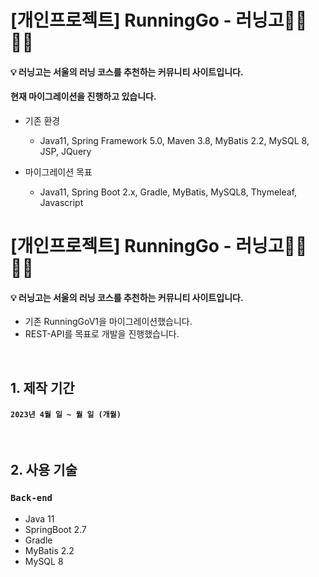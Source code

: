 # [개인프로젝트] RunningGo - 러닝고🏃‍♀️🏃‍♂️
#### 💡 러닝고는 서울의 러닝 코스를 추천하는 커뮤니티 사이트입니다.
#### 현재 마이그레이션을 진행하고 있습니다.
* 기존 환경
  * Java11, Spring Framework 5.0, Maven 3.8, MyBatis 2.2, MySQL 8, JSP, JQuery

* 마이그레이션 목표
  * Java11, Spring Boot 2.x, Gradle, MyBatis, MySQL8, Thymeleaf, Javascript


# [개인프로젝트] RunningGo - 러닝고🏃‍♀️🏃‍♂️
#### 💡 러닝고는 서울의 러닝 코스를 추천하는 커뮤니티 사이트입니다.
* 기존 RunningGoV1을 마이그레이션했습니다.
* REST-API를 목표로 개발을 진행했습니다.

<br>

## 1. 제작 기간
#### `2023년 4월 일 ~ 월 일 (개월)`

<br>

## 2. 사용 기술
### `Back-end`
* Java 11
* SpringBoot 2.7
* Gradle
* MyBatis 2.2
* MySQL 8

